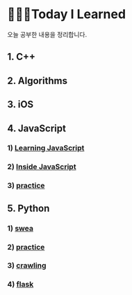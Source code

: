 # 👩🏻‍💻Today I Learned

오늘  공부한 내용을 정리합니다.



## 1. C++

## 2. Algorithms

## 3. iOS

## 4. JavaScript

### 1) [Learning JavaScript](javascript/learning-javascript)

### 2) [Inside JavaScript](javascript/inside-javascript)

### 3) [practice](javascript/practice)

## 5. Python

### 1) [swea](python/swea)

### 2) [practice](python/practice)

### 3) [crawling](python/crawling)

### 4) [flask](python/flask)

